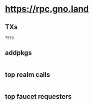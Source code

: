 # https://rpc.gno.land

## TXs
```
7559
```

## addpkgs
```
```

## top realm calls
```
```

## top faucet requesters
```
```

